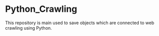 # Python_Crawling
This repository is main used to save objects which are connected to web crawling using Python.
